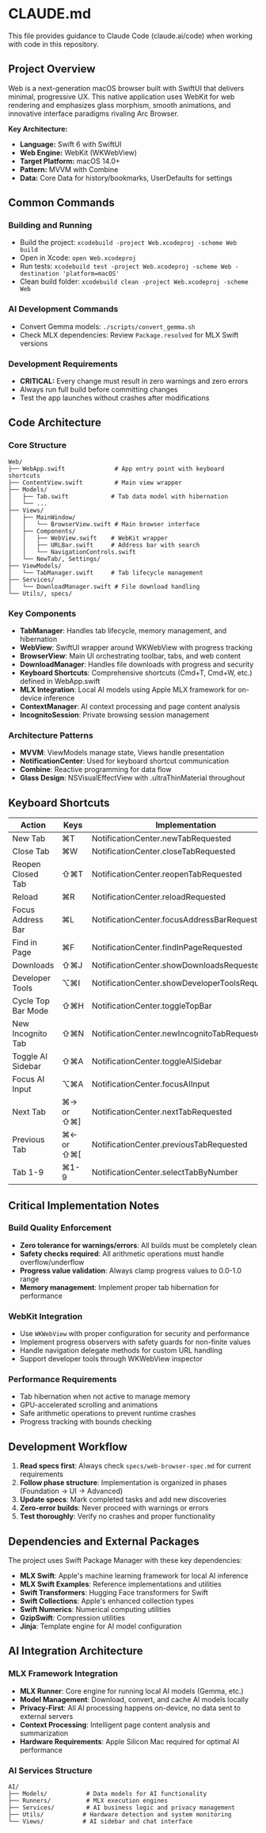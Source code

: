 # CLAUDE.md

This file provides guidance to Claude Code (claude.ai/code) when working with code in this repository.

## Project Overview

Web is a next-generation macOS browser built with SwiftUI that delivers minimal, progressive UX. This native application uses WebKit for web rendering and emphasizes glass morphism, smooth animations, and innovative interface paradigms rivaling Arc Browser.

**Key Architecture:**
- **Language:** Swift 6 with SwiftUI
- **Web Engine:** WebKit (WKWebView)
- **Target Platform:** macOS 14.0+
- **Pattern:** MVVM with Combine
- **Data:** Core Data for history/bookmarks, UserDefaults for settings

## Common Commands

### Building and Running
- Build the project: `xcodebuild -project Web.xcodeproj -scheme Web build`
- Open in Xcode: `open Web.xcodeproj`
- Run tests: `xcodebuild test -project Web.xcodeproj -scheme Web -destination 'platform=macOS'`
- Clean build folder: `xcodebuild clean -project Web.xcodeproj -scheme Web`

### AI Development Commands
- Convert Gemma models: `./scripts/convert_gemma.sh`
- Check MLX dependencies: Review `Package.resolved` for MLX Swift versions

### Development Requirements
- **CRITICAL:** Every change must result in zero warnings and zero errors
- Always run full build before committing changes
- Test the app launches without crashes after modifications

## Code Architecture

### Core Structure
```
Web/
├── WebApp.swift              # App entry point with keyboard shortcuts
├── ContentView.swift         # Main view wrapper
├── Models/
│   ├── Tab.swift            # Tab data model with hibernation
│   └── ...
├── Views/
│   ├── MainWindow/
│   │   └── BrowserView.swift # Main browser interface
│   ├── Components/
│   │   ├── WebView.swift    # WebKit wrapper
│   │   ├── URLBar.swift     # Address bar with search
│   │   └── NavigationControls.swift
│   └── NewTab/, Settings/
├── ViewModels/
│   └── TabManager.swift     # Tab lifecycle management
├── Services/
│   └── DownloadManager.swift # File download handling
└── Utils/, specs/
```

### Key Components
- **TabManager**: Handles tab lifecycle, memory management, and hibernation
- **WebView**: SwiftUI wrapper around WKWebView with progress tracking
- **BrowserView**: Main UI orchestrating toolbar, tabs, and web content
- **DownloadManager**: Handles file downloads with progress and security
- **Keyboard Shortcuts**: Comprehensive shortcuts (Cmd+T, Cmd+W, etc.) defined in WebApp.swift
- **MLX Integration**: Local AI models using Apple MLX framework for on-device inference
- **ContextManager**: AI context processing and page content analysis
- **IncognitoSession**: Private browsing session management

### Architecture Patterns
- **MVVM**: ViewModels manage state, Views handle presentation
- **NotificationCenter**: Used for keyboard shortcut communication
- **Combine**: Reactive programming for data flow
- **Glass Design**: NSVisualEffectView with .ultraThinMaterial throughout

## Keyboard Shortcuts

| Action | Keys | Implementation |
|--------|------|---------------|
| New Tab | ⌘T | NotificationCenter.newTabRequested |
| Close Tab | ⌘W | NotificationCenter.closeTabRequested |
| Reopen Closed Tab | ⇧⌘T | NotificationCenter.reopenTabRequested |
| Reload | ⌘R | NotificationCenter.reloadRequested |
| Focus Address Bar | ⌘L | NotificationCenter.focusAddressBarRequested |
| Find in Page | ⌘F | NotificationCenter.findInPageRequested |
| Downloads | ⇧⌘J | NotificationCenter.showDownloadsRequested |
| Developer Tools | ⌥⌘I | NotificationCenter.showDeveloperToolsRequested |
| Cycle Top Bar Mode | ⇧⌘H | NotificationCenter.toggleTopBar |
| New Incognito Tab | ⇧⌘N | NotificationCenter.newIncognitoTabRequested |
| Toggle AI Sidebar | ⇧⌘A | NotificationCenter.toggleAISidebar |
| Focus AI Input | ⌥⌘A | NotificationCenter.focusAIInput |
| Next Tab | ⌘→ or ⇧⌘] | NotificationCenter.nextTabRequested |
| Previous Tab | ⌘← or ⇧⌘[ | NotificationCenter.previousTabRequested |
| Tab 1-9 | ⌘1-9 | NotificationCenter.selectTabByNumber |

## Critical Implementation Notes

### Build Quality Enforcement
- **Zero tolerance for warnings/errors**: All builds must be completely clean
- **Safety checks required**: All arithmetic operations must handle overflow/underflow
- **Progress value validation**: Always clamp progress values to 0.0-1.0 range
- **Memory management**: Implement proper tab hibernation for performance

### WebKit Integration
- Use `WKWebView` with proper configuration for security and performance
- Implement progress observers with safety guards for non-finite values
- Handle navigation delegate methods for custom URL handling
- Support developer tools through WKWebView inspector

### Performance Requirements
- Tab hibernation when not active to manage memory
- GPU-accelerated scrolling and animations
- Safe arithmetic operations to prevent runtime crashes
- Progress tracking with bounds checking

## Development Workflow

1. **Read specs first**: Always check `specs/web-browser-spec.md` for current requirements
2. **Follow phase structure**: Implementation is organized in phases (Foundation → UI → Advanced)
3. **Update specs**: Mark completed tasks and add new discoveries
4. **Zero-error builds**: Never proceed with warnings or errors
5. **Test thoroughly**: Verify no crashes and proper functionality

## Dependencies and External Packages

The project uses Swift Package Manager with these key dependencies:
- **MLX Swift**: Apple's machine learning framework for local AI inference
- **MLX Swift Examples**: Reference implementations and utilities
- **Swift Transformers**: Hugging Face transformers for Swift
- **Swift Collections**: Apple's enhanced collection types
- **Swift Numerics**: Numerical computing utilities
- **GzipSwift**: Compression utilities
- **Jinja**: Template engine for AI model configuration

## AI Integration Architecture

### MLX Framework Integration
- **MLX Runner**: Core engine for running local AI models (Gemma, etc.)
- **Model Management**: Download, convert, and cache AI models locally
- **Privacy-First**: All AI processing happens on-device, no data sent to external servers
- **Context Processing**: Intelligent page content analysis and summarization
- **Hardware Requirements**: Apple Silicon Mac required for optimal AI performance

### AI Services Structure
```
AI/
├── Models/           # Data models for AI functionality
├── Runners/          # MLX execution engines
├── Services/         # AI business logic and privacy management
├── Utils/           # Hardware detection and system monitoring
└── Views/           # AI sidebar and chat interface
```